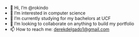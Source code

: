 - 👋 Hi, I’m @rokindo
- 👀 I’m interested in computer science
- 🌱 I’m currently studying for my bachelors at UCF
- 💞️ I’m looking to collaborate on anything to build my portfolio
- 📫 How to reach me: derekdelgado1@gmail.com

<!---
rokindo/rokindo is a ✨ special ✨ repository because its `README.md` (this file) appears on your GitHub profile.
You can click the Preview link to take a look at your changes.
--->
